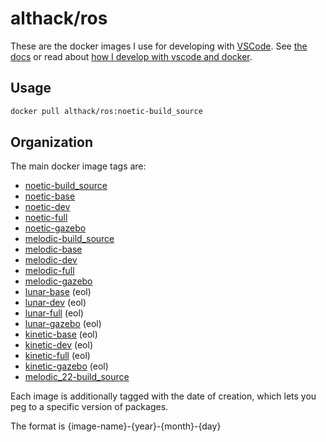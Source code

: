 # althack/ros

These are the docker images I use for developing with [VSCode](https://code.visualstudio.com/).
See [the docs](https://athackst.github.io/dockerfiles) or read about  [how I develop with vscode and docker](https://www.allisonthackston.com/articles/docker_development.html).

## Usage

```bash
docker pull althack/ros:noetic-build_source
```

## Organization

The main docker image tags are:

* [noetic-build_source](https://github.com/athackst/dockerfiles/blob/main/ros/noetic.Dockerfile)
* [noetic-base](https://github.com/athackst/dockerfiles/blob/main/ros/noetic.Dockerfile)
* [noetic-dev](https://github.com/athackst/dockerfiles/blob/main/ros/noetic.Dockerfile)
* [noetic-full](https://github.com/athackst/dockerfiles/blob/main/ros/noetic.Dockerfile)
* [noetic-gazebo](https://github.com/athackst/dockerfiles/blob/main/ros/noetic.Dockerfile)
* [melodic-build_source](https://github.com/athackst/dockerfiles/blob/main/ros/melodic.Dockerfile)
* [melodic-base](https://github.com/athackst/dockerfiles/blob/main/ros/melodic.Dockerfile)
* [melodic-dev](https://github.com/athackst/dockerfiles/blob/main/ros/melodic.Dockerfile)
* [melodic-full](https://github.com/athackst/dockerfiles/blob/main/ros/melodic.Dockerfile)
* [melodic-gazebo](https://github.com/athackst/dockerfiles/blob/main/ros/melodic.Dockerfile)
* [lunar-base](https://github.com/athackst/dockerfiles/blob/main/ros/lunar.Dockerfile) (eol)
* [lunar-dev](https://github.com/athackst/dockerfiles/blob/main/ros/lunar.Dockerfile) (eol)
* [lunar-full](https://github.com/athackst/dockerfiles/blob/main/ros/lunar.Dockerfile) (eol)
* [lunar-gazebo](https://github.com/athackst/dockerfiles/blob/main/ros/lunar.Dockerfile) (eol)
* [kinetic-base](https://github.com/athackst/dockerfiles/blob/main/ros/kinetic.Dockerfile) (eol)
* [kinetic-dev](https://github.com/athackst/dockerfiles/blob/main/ros/kinetic.Dockerfile) (eol)
* [kinetic-full](https://github.com/athackst/dockerfiles/blob/main/ros/kinetic.Dockerfile) (eol)
* [kinetic-gazebo](https://github.com/athackst/dockerfiles/blob/main/ros/kinetic.Dockerfile) (eol)
* [melodic_22-build_source](https://github.com/athackst/dockerfiles/blob/main/ros/melodic_22.Dockerfile)

Each image is additionally tagged with the date of creation, which lets you peg to a specific version of packages.

The format is {image-name}-{year}-{month}-{day}